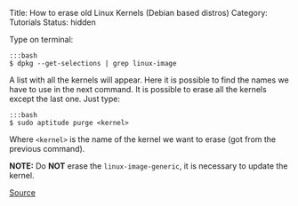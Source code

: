 Title: How to erase old Linux Kernels (Debian based distros)
Category: Tutorials
Status: hidden

Type on terminal:

	:::bash
	$ dpkg --get-selections | grep linux-image

A list with all the kernels will appear. Here it is possible to find the names we have to use in the next command. It is possible to erase all the kernels except the last one. Just type:

	:::bash
	$ sudo aptitude purge <kernel>

Where `<kernel>` is the name of the kernel we want to erase (got from the previous command).

__NOTE:__ Do __NOT__ erase the `linux-image-generic`, it is necessary to update the kernel.

[Source](http://www.guia-ubuntu.org/index.php?title=Borrar_kernels_antiguos)